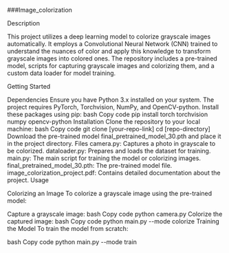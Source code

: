 ###Image_colorization

Description

This project utilizes a deep learning model to colorize grayscale images automatically. It employs a Convolutional Neural Network (CNN) trained to understand the nuances of color and apply this knowledge to transform grayscale images into colored ones. The repository includes a pre-trained model, scripts for capturing grayscale images and colorizing them, and a custom data loader for model training.

Getting Started

Dependencies
Ensure you have Python 3.x installed on your system.
The project requires PyTorch, Torchvision, NumPy, and OpenCV-python. Install these packages using pip:
bash
Copy code
pip install torch torchvision numpy opencv-python
Installation
Clone the repository to your local machine:
bash
Copy code
git clone [your-repo-link]
cd [repo-directory]
Download the pre-trained model final_pretrained_model_30.pth and place it in the project directory.
Files
camera.py: Captures a photo in grayscale to be colorized.
dataloader.py: Prepares and loads the dataset for training.
main.py: The main script for training the model or colorizing images.
final_pretrained_model_30.pth: The pre-trained model file.
image_colorization_project.pdf: Contains detailed documentation about the project.
Usage

Colorizing an Image
To colorize a grayscale image using the pre-trained model:

Capture a grayscale image:
bash
Copy code
python camera.py
Colorize the captured image:
bash
Copy code
python main.py --mode colorize
Training the Model
To train the model from scratch:

bash
Copy code
python main.py --mode train
